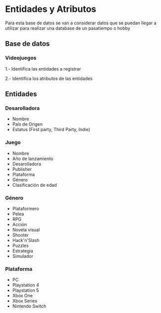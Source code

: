 # Entidades y Atributos

Para esta base de datos se van a considerar datos que se puedan llegar a utilizar para realizar una database de un pasatiempo o hobby

## Base de datos

### Videojuegos

1.- Identifica las entidades a registrar

2.- Identifica los atributos de las entidades

## Entidades

### Desarolladora

- Nombre
- País de Origen
- Estatus (First party, Third Party, Indie)

### Juego

- Nombre
- Año de lanzamiento
- Desarolladora
- Publisher
- Plataforma
- Género
- Clasificación de edad

### Género

- Plataformero
- Pelea
- RPG
- Acción
- Novela visual
- Shooter
- Hack'n'Slash
- Puzzles
- Estrategia
- Simulador

### Plataforma

- PC
- Playstation 4
- Playstation 5
- Xbox One
- Xbox Series
- Nintendo Switch